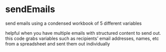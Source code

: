 # sendEmails
send emails using a condensed workbook of 5 different variables


helpful when you have multiple emails with structured content to send out. this code grabs variables such as recipients’ email addresses, names, etc from a spreadsheet and sent them out individually

